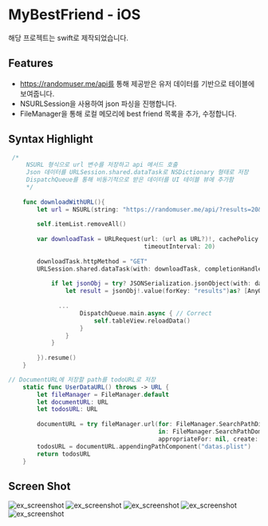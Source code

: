 # MyBestFriend - iOS 

해당 프로젝트는 swift로 제작되었습니다. 


## Features

* https://randomuser.me/api를 통해 제공받은 유저 데이터를 기반으로 테이블에 보여줍니다.
* NSURLSession을 사용하여 json 파싱을 진행합니다.
* FileManager을 통해 로컬 메모리에 best friend 목록을 추가, 수정합니다.

## Syntax Highlight

```swift
 /*
     NSURL 형식으로 url 변수를 저장하고 api 메서드 호출
     Json 데이터를 URLSession.shared.dataTask로 NSDictionary 형태로 저장
     DispatchQueue를 통해 비동기적으로 받은 데이터를 UI 테이블 뷰에 추가함
     */
    
    func downloadWithURL(){
        let url = NSURL(string: "https://randomuser.me/api/?results=20&inc=name,picture,nat,cell,email,id")
        
        self.itemList.removeAll()
        
        var downloadTask = URLRequest(url: (url as URL?)!, cachePolicy: URLRequest.CachePolicy.reloadIgnoringCacheData,
                                      timeoutInterval: 20)
        
        downloadTask.httpMethod = "GET"
        URLSession.shared.dataTask(with: downloadTask, completionHandler: {(data, response, error) -> Void in
            
            if let jsonObj = try? JSONSerialization.jsonObject(with: data!, options: .allowFragments) as? NSDictionary{
                let result = jsonObj!.value(forKey: "results")as? [AnyObject]
                
              ...
                    DispatchQueue.main.async { // Correct
                        self.tableView.reloadData()
                    }
                }
            }
            
        }).resume()
    }
```

```swift
// DocumentURL에 저장할 path를 todoURL로 저장
    static func UserDataURL() throws -> URL {
        let fileManager = FileManager.default
        let documentURL: URL
        let todosURL: URL
        
        documentURL = try fileManager.url(for: FileManager.SearchPathDirectory.documentDirectory,
                                          in: FileManager.SearchPathDomainMask.userDomainMask,
                                          appropriateFor: nil, create: false)
        todosURL = documentURL.appendingPathComponent("datas.plist")
        return todosURL
    }
```



## Screen Shot

![ex_screenshot](./images/01.png)
![ex_screenshot](./images/02.png)
![ex_screenshot](./images/03.png)
![ex_screenshot](./images/04.png)
![ex_screenshot](./images/05.png)



